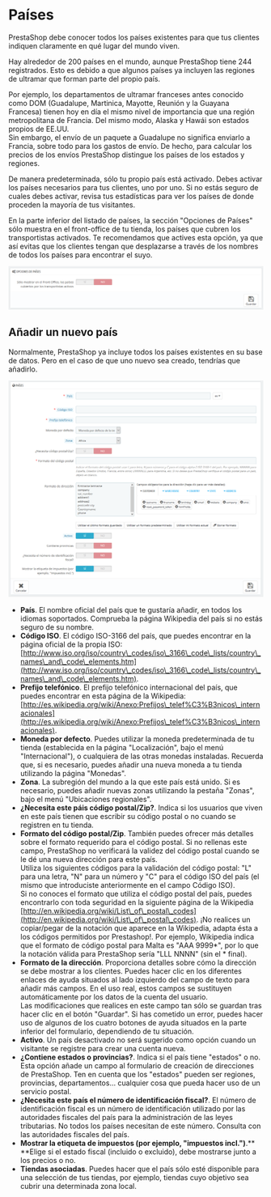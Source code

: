 # Países

PrestaShop debe conocer todos los países existentes para que tus clientes indiquen claramente en qué lugar del mundo viven.

Hay alrededor de 200 países en el mundo, aunque PrestaShop tiene 244 registrados. Esto es debido a que algunos países ya incluyen las regiones de ultramar que forman parte del propio país.

Por ejemplo, los departamentos de ultramar franceses antes conocido como DOM (Guadalupe, Martinica, Mayotte, Reunión y la Guayana Francesa) tienen hoy en día el mismo nivel de importancia que una región metropolitana de Francia. Del mismo modo, Alaska y Hawái son estados propios de EE.UU.\
Sin embargo, el envío de un paquete a Guadalupe no significa enviarlo a Francia, sobre todo para los gastos de envío. De hecho, para calcular los precios de los envíos PrestaShop distingue los países de los estados y regiones.

De manera predeterminada, sólo tu propio país está activado. Debes activar los países necesarios para tus clientes, uno por uno. Si no estás seguro de cuales debes activar, revisa tus estadísticas para ver los países de donde proceden la mayoría de tus visitantes.

En la parte inferior del listado de países, la sección "Opciones de Países" sólo muestra en el front-office de tu tienda, los países que cubren los transportistas activados. Te recomendamos que actives esta opción, ya que así evitas que los clientes tengan que desplazarse a través de los nombres de todos los países para encontrar el suyo.

![](../../../../.gitbook/assets/54265350.png)

## Añadir un nuevo país <a href="paises-anadirunnuevopais" id="paises-anadirunnuevopais"></a>

Normalmente, PrestaShop ya incluye todos los países existentes en su base de datos. Pero en el caso de que uno nuevo sea creado, tendrías que añadirlo.

![](../../../../.gitbook/assets/54265352.png)

* **País**. El nombre oficial del país que te gustaría añadir, en todos los idiomas soportados. Comprueba la página Wikipedia del país si no estás seguro de su nombre.
* **Código ISO**. El código ISO-3166 del país, que puedes encontrar en la página oficial de la propia ISO: [http://www.iso.org/iso/country\_codes/iso\_3166\_code\_lists/country\_names\_and\_code\_elements.htm](http://www.iso.org/iso/country\_codes/iso\_3166\_code\_lists/country\_names\_and\_code\_elements.htm).
* **Prefijo telefónico**. El prefijo telefónico internacional del país, que puedes encontrar en esta página de la Wikipedia: [http://es.wikipedia.org/wiki/Anexo:Prefijos\_telef%C3%B3nicos\_internacionales](http://es.wikipedia.org/wiki/Anexo:Prefijos\_telef%C3%B3nicos\_internacionales).
* **Moneda por defecto**. Puedes utilizar la moneda predeterminada de tu tienda (establecida en la página "Localización", bajo el menú "Internacional"), o cualquiera de las otras monedas instaladas. Recuerda que, si es necesario, puedes añadir una nueva moneda a tu tienda utilizando la página "Monedas".
* **Zona**. La subregión del mundo a la que este país está unido. Si es necesario, puedes añadir nuevas zonas utilizando la pestaña "Zonas", bajo el menú "Ubicaciones regionales".
* **¿Necesita este páis código postal/Zip?**. Indica si los usuarios que viven en este país tienen que escribir su código postal o no cuando se registren en tu tienda.
* **Formato del código postal/Zip**. También puedes ofrecer más detalles sobre el formato requerido para el código postal. Si no rellenas este campo, PrestaShop no verificará la validez del código postal cuando se le dé una nueva dirección para este país.\
  &#x20;Utiliza los siguientes códigos para la validación del código postal: "L" para una letra, "N" para un número y "C" para el código ISO del país (el mismo que introduciste anteriormente en el campo Código ISO).\
  Si no conoces el formato que utiliza el código postal del país, puedes encontrarlo con toda seguridad en la siguiente página de la Wikipedia [http://en.wikipedia.org/wiki/List\_of\_postal\_codes](http://en.wikipedia.org/wiki/List\_of\_postal\_codes). ¡No realices un copiar/pegar de la notación que aparece en la Wikipedia, adapta ésta a los códigos permitidos por Prestashop!. Por ejemplo, Wikipedia indica que el formato de código postal para Malta es "AAA 9999\*", por lo que la notación válida para PrestaShop sería "LLL NNNN" (sin el \* final).
* **Formato de la dirección**. Proporciona detalles sobre cómo la dirección se debe mostrar a los clientes. Puedes hacer clic en los diferentes enlaces de ayuda situados al lado izquierdo del campo de texto para añadir más campos. En el uso real, estos campos se sustituyen automáticamente por los datos de la cuenta del usuario.\
  Las modificaciones que realices en este campo tan sólo se guardan tras hacer clic en el botón "Guardar". Si has cometido un error, puedes hacer uso de algunos de los cuatro botones de ayuda situados en la parte inferior del formulario, dependiendo de tu situación.
* **Activo**. Un país desactivado no será sugerido como opción cuando un visitante se registre para crear una cuenta nueva.
* **¿Contiene estados o provincias?**. Indica si el país tiene "estados" o no. Esta opción añade un campo al formulario de creación de direcciones de PrestaShop. Ten en cuenta que los "estados" pueden ser regiones, provincias, departamentos... cualquier cosa que pueda hacer uso de un servicio postal.
* **¿Necesita este país el número de identificación fiscal?**. El número de identificación fiscal es un número de identificación utilizado por las autoridades fiscales del país para la administración de las leyes tributarias. No todos los países necesitan de este número. Consulta con las autoridades fiscales del país.
* **Mostrar la etiqueta de impuestos (por ejemplo, "impuestos incl.")**.** **Elige si el estado fiscal (incluido o excluido), debe mostrarse junto a los precios o no.
* **Tiendas asociadas**. Puedes hacer que el país sólo esté disponible para una selección de tus tiendas, por ejemplo, tiendas cuyo objetivo sea cubrir una determinada zona local.
